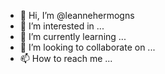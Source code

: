 - 👋 Hi, I’m @leannehermogns
- 👀 I’m interested in ...
- 🌱 I’m currently learning ...
- 💞️ I’m looking to collaborate on ...
- 📫 How to reach me ...

<!---
leannehermogns/leannehermogns is a ✨ special ✨ repository because its `README.md` (this file) appears on your GitHub profile.
You can click the Preview link to take a look at your changes.
--->
